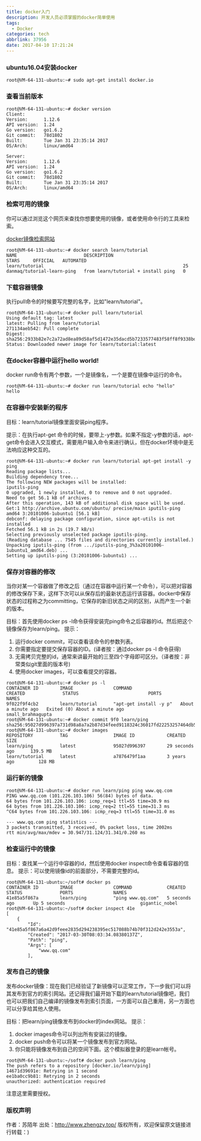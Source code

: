 ```yaml
---
title: docker入门
description: 开发人员必须掌握的docker简单使用
tags:
  - Docker
categories: tech
abbrlink: 37956
date: 2017-04-10 17:21:24
---
```


### ubuntu16.04安装docker

```
root@VM-64-131-ubuntu:~# sudo apt-get install docker.io
```

### 查看当前版本
```
root@VM-64-131-ubuntu:~# docker version
Client:
Version:      1.12.6
API version:  1.24
Go version:   go1.6.2
Git commit:   78d1802
Built:        Tue Jan 31 23:35:14 2017
OS/Arch:      linux/amd64

Server:
Version:      1.12.6
API version:  1.24
Go version:   go1.6.2
Git commit:   78d1802
Built:        Tue Jan 31 23:35:14 2017
OS/Arch:      linux/amd64
```

### 检索可用的镜像

你可以通过浏览这个网页来查找你想要使用的镜像，或者使用命令行的工具来检索。

[docker镜像检索网站](index.docker.io)

```
root@VM-64-131-ubuntu:~# docker search learn/tutorial
NAME                         DESCRIPTION                          STARS     OFFICIAL   AUTOMATED
learn/tutorial                                                    25                   
danmaq/tutorial-learn-ping   from learn/tutorial + install ping   0  
```

### 下载容器镜像

执行pull命令的时候要写完整的名字，比如"learn/tutorial"。

```
root@VM-64-131-ubuntu:~# docker pull learn/tutorial
Using default tag: latest
latest: Pulling from learn/tutorial
271134aeb542: Pull complete 
Digest: sha256:2933b82e7c2a72ad8ea89d58af5d1472e35dacd5b7233577483f58ff8f9338bd
Status: Downloaded newer image for learn/tutorial:latest
```

### 在docker容器中运行hello world!

docker run命令有两个参数，一个是镜像名，一个是要在镜像中运行的命令。

```
root@VM-64-131-ubuntu:~# docker run learn/tutorial echo "hello"
hello
```

### 在容器中安装新的程序

目标：learn/tutorial镜像里面安装ping程序。

提示：在执行apt-get 命令的时候，要带上-y参数。如果不指定-y参数的话，apt-get命令会进入交互模式，需要用户输入命令来进行确认，但在docker环境中是无法响应这种交互的。

```
root@VM-64-131-ubuntu:~# docker run learn/tutorial apt-get install -y ping
Reading package lists...
Building dependency tree...
The following NEW packages will be installed:
iputils-ping
0 upgraded, 1 newly installed, 0 to remove and 0 not upgraded.
Need to get 56.1 kB of archives.
After this operation, 143 kB of additional disk space will be used.
Get:1 http://archive.ubuntu.com/ubuntu/ precise/main iputils-ping amd64 3:20101006-1ubuntu1 [56.1 kB]
debconf: delaying package configuration, since apt-utils is not installed
Fetched 56.1 kB in 2s (19.7 kB/s)
Selecting previously unselected package iputils-ping.
(Reading database ... 7545 files and directories currently installed.)
Unpacking iputils-ping (from .../iputils-ping_3%3a20101006-1ubuntu1_amd64.deb) ...
Setting up iputils-ping (3:20101006-1ubuntu1) ...
```

### 保存对容器的修改

当你对某一个容器做了修改之后（通过在容器中运行某一个命令），可以把对容器的修改保存下来，这样下次可以从保存后的最新状态运行该容器。docker中保存状态的过程称之为committing，它保存的新旧状态之间的区别，从而产生一个新的版本。

目标：首先使用docker ps -l命令获得安装完ping命令之后容器的id。然后把这个镜像保存为learn/ping。
提示：
1. 运行docker commit，可以查看该命令的参数列表。
2. 你需要指定要提交保存容器的ID。(译者按：通过docker ps -l 命令获得)
3. 无需拷贝完整的id，通常来讲最开始的三至四个字母即可区分。（译者按：非常类似git里面的版本号)
4. 使用docker images，可以查看提交的容器。

```
root@VM-64-131-ubuntu:~# docker ps -l
CONTAINER ID        IMAGE               COMMAND                  CREATED              STATUS                          PORTS               NAMES
9f022f9f4cb2        learn/tutorial      "apt-get install -y p"   About a minute ago   Exited (0) About a minute ago                       small_brahmagupta
root@VM-64-131-ubuntu:~# docker commit 9f0 learn/ping
sha256:95027d996397a731d98a8a7a2b87d34feed9118324c36017fd22253257464db5
root@VM-64-131-ubuntu:~# docker images
REPOSITORY          TAG                 IMAGE ID            CREATED             SIZE
learn/ping          latest              95027d996397        29 seconds ago      139.5 MB
learn/tutorial      latest              a7876479f1aa        3 years ago         128 MB
```

### 运行新的镜像

```
root@VM-64-131-ubuntu:~# docker run learn/ping ping www.qq.com
PING www.qq.com (101.226.103.106) 56(84) bytes of data.
64 bytes from 101.226.103.106: icmp_req=1 ttl=55 time=30.9 ms
64 bytes from 101.226.103.106: icmp_req=2 ttl=55 time=31.3 ms
^C64 bytes from 101.226.103.106: icmp_req=3 ttl=55 time=31.0 ms

--- www.qq.com ping statistics ---
3 packets transmitted, 3 received, 0% packet loss, time 2002ms
rtt min/avg/max/mdev = 30.947/31.124/31.341/0.260 ms
```

### 检查运行中的镜像

目标：查找某一个运行中容器的id，然后使用docker inspect命令查看容器的信息。
提示：可以使用镜像id的前面部分，不需要完整的id。

```
root@VM-64-131-ubuntu:~/soft# docker ps
CONTAINER ID        IMAGE               COMMAND             CREATED             STATUS              PORTS               NAMES
41e85a5f867a        learn/ping          "ping www.qq.com"   5 seconds ago       Up 5 seconds                            gigantic_nobel
root@VM-64-131-ubuntu:~/soft# docker inspect 41e
[
    {
        "Id": "41e85a5f867a6a42d9feee2835d294238395ec517088b74b70f312d242e3553a",
        "Created": "2017-03-30T08:03:34.08380137Z",
        "Path": "ping",
        "Args": [
            "www.qq.com"
        ],
```

### 发布自己的镜像

发布docker镜像：现在我们已经验证了新镜像可以正常工作，下一步我们可以将其发布到官方的索引网站。还记得我们最开始下载的learn/tutorial镜像吧，我们也可以把我们自己编译的镜像发布到索引页面，一方面可以自己重用，另一方面也可以分享给其他人使用。

目标：把learn/ping镜像发布到docker的index网站。
提示：
1. docker images命令可以列出所有安装过的镜像。
2. docker push命令可以将某一个镜像发布到官方网站。
3. 你只能将镜像发布到自己的空间下面。这个模拟器登录的是learn帐号。

```
root@VM-64-131-ubuntu:~/soft# docker push learn/ping
The push refers to a repository [docker.io/learn/ping]
14671d39691e: Retrying in 1 second 
ee1ba0cc9b81: Retrying in 2 seconds 
unauthorized: authentication required
```

注意这里需要授权。


### 版权声明
作者：苏陌年
出处：http://www.zhengzy.top/ 
版权所有，欢迎保留原文链接进行转载：)
